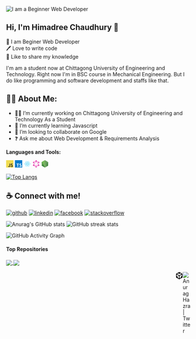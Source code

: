 ![I am a Beginner Web Developer ](https://i.ibb.co/nfHBWMV/IMG-2269.jpg)

## Hi, I'm Himadree Chaudhury 👋

<p>
👑 I am Beginer Web Developer <br> 
🖊️ Love to write code <br> 
🎤 Like to share my knowledge </p> 

I'm am a student now at Chittagong University of Engineering and Technology. Right now I'm in BSC course in Mechanical Engineering. But I do like programming and software development and staffs like that.




## 👨‍💻 About Me:

- 👨‍🎓 I’m currently working on Chittagong University of Engineering and Technology As a Student 
- 🏫 I’m currently learning Javascript 
- 🔎 I’m looking to collaborate on Google 
- ❓  Ask me about Web Development & Requirements Analysis 

**Languages and Tools:**  

<code><img height="20" src="https://raw.githubusercontent.com/github/explore/80688e429a7d4ef2fca1e82350fe8e3517d3494d/topics/javascript/javascript.png"></code>
<code><img height="20" src="https://raw.githubusercontent.com/github/explore/80688e429a7d4ef2fca1e82350fe8e3517d3494d/topics/typescript/typescript.png"></code>
<code><img height="20" src="https://raw.githubusercontent.com/github/explore/80688e429a7d4ef2fca1e82350fe8e3517d3494d/topics/react/react.png"></code>
<code><img height="20" src="https://raw.githubusercontent.com/github/explore/5c058a388828bb5fde0bcafd4bc867b5bb3f26f3/topics/graphql/graphql.png"></code>
<code><img height="20" src="https://raw.githubusercontent.com/github/explore/80688e429a7d4ef2fca1e82350fe8e3517d3494d/topics/nodejs/nodejs.png"></code>

[![Top Langs](https://github-readme-stats.vercel.app/api/top-langs/?username=himadree-chaudhury&layout=compact&theme=merko)](https://github.com/anuraghazra/github-readme-stats)   



## ☕ Connect with me!

[<img src='https://camo.githubusercontent.com/bd2bd127c104ba5c98bb12c70801b075aee1f040009089510f69554300e7ff41/68747470733a2f2f696d672e736869656c64732e696f2f62616467652f4769742d4630353033323f7374796c653d666f722d7468652d6261646765266c6f676f3d676974266c6f676f436f6c6f723d7768697465' alt='github' height='40'>](https://github.com/himadree-chaudhury)  [<img src='https://camo.githubusercontent.com/a80d00f23720d0bc9f55481cfcd77ab79e141606829cf16ec43f8cacc7741e46/68747470733a2f2f696d672e736869656c64732e696f2f62616467652f4c696e6b6564496e2d3030373742353f7374796c653d666f722d7468652d6261646765266c6f676f3d6c696e6b6564696e266c6f676f436f6c6f723d7768697465' alt='linkedin' height='40'>](https://www.linkedin.com/in/https://www.linkedin.com/in/himadree-chaudhury//)  [<img src='https://camo.githubusercontent.com/2d1ffa69dd491ebeca01b2098cf8233dd09950ff5895abccd5b455ca442abc59/68747470733a2f2f696d672e736869656c64732e696f2f62616467652f46616365626f6f6b2d3138373746323f7374796c653d666f722d7468652d6261646765266c6f676f3d66616365626f6f6b266c6f676f436f6c6f723d7768697465' alt='facebook' height='40'>](https://www.facebook.com/https://www.facebook.com/himadree.chaudhury.2003)  [<img src='https://cdn.jsdelivr.net/npm/simple-icons@3.0.1/icons/stackoverflow.svg' alt='stackoverflow' height='40'>](https://stackoverflow.com/users/https://stackoverflow.com/users/17806335/himadree-chaudhury)  


![Anurag's GitHub stats](https://github-readme-stats.vercel.app/api?username=himadree-chaudhury&show_icons=true&theme=merko)    ![GitHub streak stats](https://github-readme-streak-stats.herokuapp.com/?user=himadree-chaudhury&theme=merko) 


![GitHub Activity Graph](https://activity-graph.herokuapp.com/graph?username=himadree-chaudhury&theme=merko)  

 
 
 #### Top Repositories


<a href="https://github.com/himadree-chaudhury/github-readme-stats">
  <img align="center" src="https://github-readme-stats.vercel.app/api/pin/?username=himadree-chaudhury&repo=github-readme-stats&theme=marko" />
</a>
<a href="https://github.com/himadree-chaudhury/himadree-chaudhury.github.io">
  <img align="center" src="https://github-readme-stats.vercel.app/api/pin/?username=himadree-chaudhury&repo=anuraghazra.github.io&theme=marko" />
</a>

<br />
<br />

<a href="https://twitter.com/anuraghazru">
  <img align="right" alt="Anurag Hazra | Twitter" width="21px" src="https://raw.githubusercontent.com/anuraghazra/anuraghazra/master/assets/twitter.svg" />
</a>
<a href="https://codesandbox.io/u/anuraghazra">
  <img align="right" alt="Anurag Hazra | CodeSandbox" width="20px" src="https://raw.githubusercontent.com/anuraghazra/anuraghazra/master/assets/codesandbox.svg" />
</a>

